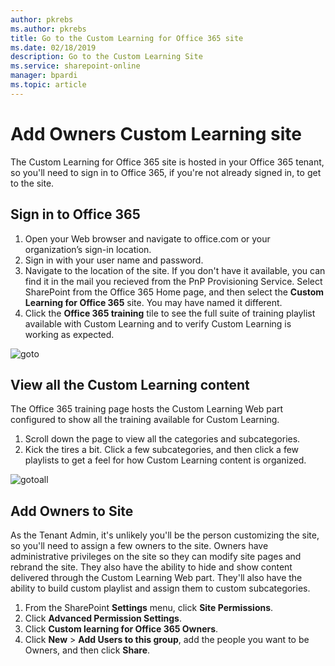```yaml
---
author: pkrebs
ms.author: pkrebs
title: Go to the Custom Learning for Office 365 site
ms.date: 02/18/2019
description: Go to the Custom Learning Site
ms.service: sharepoint-online
manager: bpardi
ms.topic: article
---
```


# Add Owners Custom Learning site

The Custom Learning for Office 365 site is hosted in your Office 365 tenant, so you'll need to sign in to Office 365, if you're not already signed in, to get to the site. 

## Sign in to Office 365 

1.	Open your Web browser and navigate to office.com or your organization’s sign-in location. 
2.	Sign in with your user name and password.
3. 	Navigate to the location of the site. If you don't have it available, you can find it in the mail you recieved from the PnP Provisioning Service. Select SharePoint from the Office 365 Home page, and then select the **Custom Learning for Office 365** site. You may have named it different. 
5. Click the **Office 365 training** tile to see the full suite of training playlist available with Custom Learning and to verify Custom Learning is working as expected. 

![goto](media/cg-goto.png)

## View all the Custom Learning content
The Office 365 training page hosts the Custom Learning Web part configured to show all the training available for Custom Learning. 

1. Scroll down the page to view all the categories and subcategories.
2. Kick the tires a bit. Click a few subcategories, and then click a few playlists to get a feel for how Custom Learning content is organized. 

![gotoall](media/cg-gotoall.png)

## Add Owners to Site
As the Tenant Admin, it's unlikely you'll be the person customizing the site, so you'll need to assign a few owners to the site. Owners have administrative privileges on the site so they can modify site pages and rebrand the site. They also have the ability to hide and show content delivered through the Custom Learning Web part. They'll also have the ability to build custom playlist and assign them to custom subcategories.  

1. From the SharePoint **Settings** menu, click **Site Permissions**.
2. Click **Advanced Permission Settings**.
3. Click **Custom learning for Office 365 Owners**.
4. Click **New** > **Add Users to this group**, add the people you want to be Owners, and then click **Share**.

